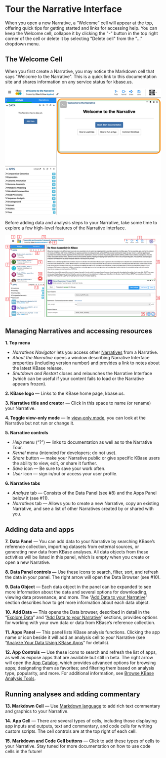 # Tour the Narrative Interface

When you open a new Narrative, a “Welcome” cell will appear at the top, offering quick tips for getting started and links for accessing help. You can keep the Welcome cell, collapse it by clicking the "-" button in the top right corner of the cell or delete it by selecting "Delete cell" from the "..." dropdown menu.

## The Welcome Cell

When you first create a Narrative, you may notice the Markdown cell that says "Welcome to the Narrative". This is a quick link to this documentation site and shares information on any service status for kbase.us. 

![Welcome Cell](../../.gitbook/assets/narrative_welcomecell.png)

Before adding data and analysis steps to your Narrative, take some time to explore a few high-level features of the Narrative Interface.

![](../../.gitbook/assets/tour-narrative.png)

## Managing Narratives and accessing resources

**1. Top menu**

* _Narratives Navigator_ lets you access other [Narratives](narratives.md) from a Narrative.
* _About the Narrative_ opens a window describing Narrative Interface properties \(including version number\) and provides a link to notes about the latest KBase release.
* _Shutdown and Restart_ closes and relaunches the Narrative Interface \(which can be useful if your content fails to load or the Narrative appears frozen\).

**2. KBase logo** — Links to the KBase home page, kbase.us.

**3. Narrative title and creator** — Click in this space to name \(or rename\) your Narrative.

**4. Toggle view-only mode** — In [view-only mode](access-and-copy.md), you can look at the Narrative but not run or change it.

**5. Narrative controls**

* _Help_ menu \(“?”\) — links to documentation as well as to the Narrative Tour.
* _Kernel_ menu \(intended for developers; do not use\).
* _Share_ button — make your Narrative public or give specific KBase users the ability to view, edit, or share it further.
* _Save_ icon — Be sure to save your work often.
* _User_ icon — sign in/out or access your user profile.

**6. Narrative tabs**

* _Analyze_ tab — Consists of the Data Panel \(see \#8\) and the Apps Panel below it \(see \#11\). 
* _Narratives_ tab — Allows you to create a new Narrative, copy an existing Narrative, and see a list of other Narratives created by or shared with you.

## Adding data and apps

**7.** **Data Panel** — You can add data to your Narrative by searching KBase’s reference collection, importing datasets from external sources, or generating new data from KBase analyses. All data objects from these activities will be listed in this panel, which is empty when you create or open a new Narrative.

**8. Data Panel controls —** Use these icons to search, filter, sort, and refresh the data in your panel. The right arrow will open the Data Browser \(see \#10\).

**9. Data Object** — Each data object in the panel can be expanded to see more information about the data and several options for downloading, viewing data provenance, and more. The “[Add Data to your Narrative](add-data.md)” section describes how to get more information about each data object.

**10.** **Add Data** — This opens the Data browser, described in detail in the “[Explore Data](explore-data.md)” and “[Add Data to your Narrative](add-data.md)” sections, provides options for working with your own data or data from KBase’s reference collection.

**11. Apps Panel** — This panel lists KBase analysis functions. Clicking the app name or icon beside it will add an analysis cell to your Narrative \(see “[Analyze Your Data Using KBase Apps](analyze-data.md)” for details\).

**12. App Controls** — Use these icons to search and refresh the list of apps, as well as expose apps that are available but still in beta. The right arrow will open the [App Catalog](https://narrative.kbase.us/#appcatalog), which provides advanced options for browsing apps; designating them as favorites; and filtering them based on analysis type, popularity, and more. For additional information, see [Browse KBase Analysis Tools](add-apps.md).

## Running analyses and adding commentary

**13. Markdown Cell** — Use [Markdown language](https://blog.ghost.org/markdown/) to add rich text commentary and graphics to your Narrative.

**14.** **App Cell** — There are several types of cells, including those displaying app inputs and outputs, text and commentary, and code cells for writing custom scripts. The cell controls are at the top right of each cell.

**15.** **Markdown and Code Cell buttons** — Click to add these types of cells to your Narrative. Stay tuned for more documentation on how to use code cells in the future!

